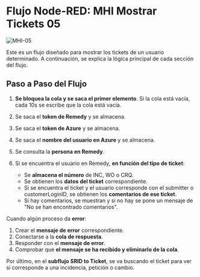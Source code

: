 # Flujo Node-RED: MHI Mostrar Tickets 05

![MHI-05](mostrar-tickets-05.png)

Este es un flujo diseñado para mostrar los tickets de un usuario determinado. A continuación, se explica la lógica principal de cada sección del flujo.

## Paso a Paso del Flujo

1. **Se bloquea la cola y se saca el primer elemento**. Si la cola está vacía, cada 10s se escribe que la cola está vacía.
2. Se saca el **token de Remedy** y se almacena.
3. Se saca el **token de Azure** y se almacena.
4. Se saca el **nombre del usuario en Azure** y se almacena.
5. Se consulta la **persona en Remedy**.
6. Si se encuentra el usuario en Remedy, **en función del tipo de ticket**:

	- Se **almacena el número** de INC, WO o CRQ.
	- Se obtienen los **datos del ticket** correspondiente.
	- Si se encuentra el ticket y el usuario corresponde con el submitter o customerLoginID, se obtienen los **comentarios de ese ticket**.
	- Si hay comentarios, se muestran y si no hay se pone un mensaje de "No se han encontrado comentarios".

Cuando algún proceso da **error**:

1. Crear el **mensaje de error** correspondiente.
2. Conectarse a la **cola de respuesta**.
3. Responder con el **mensaje de error**.
4. Comprobar que **el mensaje se ha recibido y eliminarlo de la cola**.

Por último, en el **subflujo SRID to Ticket**, se va buscando el ticket para ver si corresponde a una incidencia, petición o cambio.
